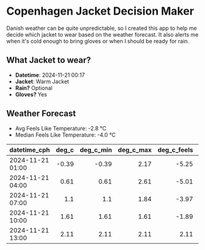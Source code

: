 
# Copenhagen Jacket Decision Maker

Danish weather can be quite unpredictable, so I created this app to help me decide which jacket to wear based on the weather forecast. 
It also alerts me when it's cold enough to bring gloves or when I should be ready for rain.

## What Jacket to wear?

- **Datetime**: 2024-11-21 00:17
- **Jacket**: Warm Jacket
- **Rain?** Optional
- **Gloves?** Yes

## Weather Forecast
- Avg Feels Like Temperature: -2.8 °C
- Median Feels Like Temperature: -4.0 °C

| datetime_cph     |   deg_c |   deg_c_min |   deg_c_max |   deg_c_feels | weather   | wind   | rain   |
|:-----------------|--------:|------------:|------------:|--------------:|:----------|:-------|:-------|
| 2024-11-21 01:00 |   -0.39 |       -0.39 |        2.17 |         -5.25 | Snow      | Low    | None   |
| 2024-11-21 04:00 |    0.61 |        0.61 |        2.61 |         -5.01 | Snow      | High   | None   |
| 2024-11-21 07:00 |    1.1  |        1.1  |        1.84 |         -3.97 | Clouds    | Medium | None   |
| 2024-11-21 10:00 |    1.61 |        1.61 |        1.61 |         -1.89 | Clouds    | Low    | None   |
| 2024-11-21 13:00 |    2.11 |        2.11 |        2.11 |          2.11 | Rain      | Low    | Low    |
        